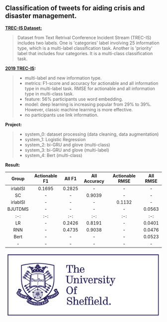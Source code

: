 
## Classification of tweets for aiding crisis and disaster management.

**[TREC-IS Dataset:](http://dcs.gla.ac.uk/~richardm/TREC_IS/2020/data.html)** 

>Dataset from Text Retrival Conference Incident Stream (TREC-IS) includes two labels. One is 'categories' label involving 25 information type, which is a multi-label classification task. Another is 'priority' label that includes four categories. It is a multi-class classification task.


**[2019 TREC-IS](http://dcs.gla.ac.uk/~richardm/TREC_IS/2020/ISCRAM_2020_TREC_IS.pdf):**

>* multi-label and new information type.
>* metrics: F1-score and accuracy for actionable and all information type in multi-label task. RMSE for actionable and all information type in multi-class task.
>* feature: 56% participants use word embedding.
>* model: deep learning is increasing popular from 29% to 39%. However, classic machine learning is more effective.
>* no participants use link information.


**Project:**
>* system_0: dataset processing (data cleaning, data augmentation)
>* system_1: Logistic Regression
>* system_2: bi-GRU and glove (multi-class)
>* system_3: bi-GRU and glove (multi-label)
>* system_4: Bert (multi-class)

**Result:**
>
| Group | Actionable F1 | All F1 | All Accuracy | Actionable RMSE | All RMSE |
| :-: | :-: | :-: | :-: | :-: | :-: | 
|irlabISI| 0.1695 | 0.2825 | - | - | - |
|SC| - | - | 0.9039 | - | - |
|irlabISI| - | - | - | 0.1132 | - |
|BJUTDMS| - | - | - | - | 0.0563 |
| :-: | :-: | :-: | :-: | :-: | :-: | 
| LR | - | 0.2426 | 0.8191 | - | 0.0401 |
| RNN | - | 0.4735 | 0.9038 | - | 0.0476 |
| Bert | - | - | - | - | 0.0523 |
| - | - | - | - | - | - |

<img src="image/sheffield.png" width="500">
